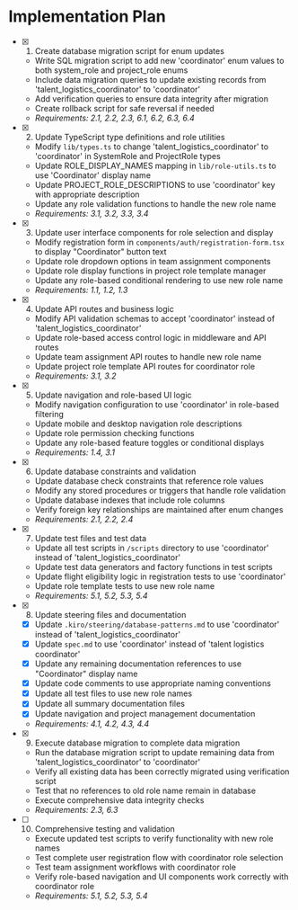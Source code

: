 # Implementation Plan

- [x] 1. Create database migration script for enum updates





  - Write SQL migration script to add new 'coordinator' enum values to both system_role and project_role enums
  - Include data migration queries to update existing records from 'talent_logistics_coordinator' to 'coordinator'
  - Add verification queries to ensure data integrity after migration
  - Create rollback script for safe reversal if needed
  - _Requirements: 2.1, 2.2, 2.3, 6.1, 6.2, 6.3, 6.4_

- [x] 2. Update TypeScript type definitions and role utilities





  - Modify `lib/types.ts` to change 'talent_logistics_coordinator' to 'coordinator' in SystemRole and ProjectRole types
  - Update ROLE_DISPLAY_NAMES mapping in `lib/role-utils.ts` to use 'Coordinator' display name
  - Update PROJECT_ROLE_DESCRIPTIONS to use 'coordinator' key with appropriate description
  - Update any role validation functions to handle the new role name
  - _Requirements: 3.1, 3.2, 3.3, 3.4_

- [x] 3. Update user interface components for role selection and display





  - Modify registration form in `components/auth/registration-form.tsx` to display "Coordinator" button text
  - Update role dropdown options in team assignment components
  - Update role display functions in project role template manager
  - Update any role-based conditional rendering to use new role name
  - _Requirements: 1.1, 1.2, 1.3_

- [x] 4. Update API routes and business logic


  - Modify API validation schemas to accept 'coordinator' instead of 'talent_logistics_coordinator'
  - Update role-based access control logic in middleware and API routes
  - Update team assignment API routes to handle new role name
  - Update project role template API routes for coordinator role
  - _Requirements: 3.1, 3.2_

- [x] 5. Update navigation and role-based UI logic

  - Modify navigation configuration to use 'coordinator' in role-based filtering
  - Update mobile and desktop navigation role descriptions
  - Update role permission checking functions
  - Update any role-based feature toggles or conditional displays
  - _Requirements: 1.4, 3.1_

- [x] 6. Update database constraints and validation


  - Update database check constraints that reference role values
  - Modify any stored procedures or triggers that handle role validation
  - Update database indexes that include role columns
  - Verify foreign key relationships are maintained after enum changes
  - _Requirements: 2.1, 2.2, 2.4_

- [x] 7. Update test files and test data





  - Update all test scripts in `/scripts` directory to use 'coordinator' instead of 'talent_logistics_coordinator'
  - Update test data generators and factory functions in test scripts
  - Update flight eligibility logic in registration tests to use 'coordinator'
  - Update role template tests to use new role name
  - _Requirements: 5.1, 5.2, 5.3, 5.4_

- [x] 8. Update steering files and documentation
  - [x] Update `.kiro/steering/database-patterns.md` to use 'coordinator' instead of 'talent_logistics_coordinator'
  - [x] Update `spec.md` to use 'coordinator' instead of 'talent logistics coordinator'
  - [x] Update any remaining documentation references to use "Coordinator" display name
  - [x] Update code comments to use appropriate naming conventions
  - [x] Update all test files to use new role names
  - [x] Update all summary documentation files
  - [x] Update navigation and project management documentation
  - _Requirements: 4.1, 4.2, 4.3, 4.4_

- [x] 9. Execute database migration to complete data migration





  - Run the database migration script to update remaining data from 'talent_logistics_coordinator' to 'coordinator'
  - Verify all existing data has been correctly migrated using verification script
  - Test that no references to old role name remain in database
  - Execute comprehensive data integrity checks
  - _Requirements: 2.3, 6.3_

- [ ] 10. Comprehensive testing and validation
  - Execute updated test scripts to verify functionality with new role names
  - Test complete user registration flow with coordinator role selection
  - Test team assignment workflows with coordinator role
  - Verify role-based navigation and UI components work correctly with coordinator role
  - _Requirements: 5.1, 5.2, 5.3, 5.4_
